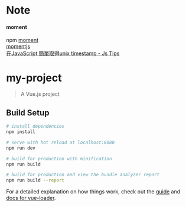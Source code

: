 # Note

#### moment 
npm [moment](https://www.npmjs.com/package/moment)  
[momentjs](https://momentjs.com/)  
[在JavaScript 簡單取得unix timestamp - Js Tips](http://www.jstips.co/zh_tw/javascript/extract-unix-timestamp-easily/)  


# my-project

> A Vue.js project

## Build Setup

``` bash
# install dependencies
npm install

# serve with hot reload at localhost:8080
npm run dev

# build for production with minification
npm run build

# build for production and view the bundle analyzer report
npm run build --report
```

For a detailed explanation on how things work, check out the [guide](http://vuejs-templates.github.io/webpack/) and [docs for vue-loader](http://vuejs.github.io/vue-loader).
